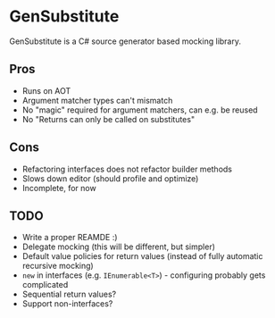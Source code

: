 # GenSubstitute

GenSubstitute is a C# source generator based mocking library.

## Pros
- Runs on AOT
- Argument matcher types can't mismatch
- No "magic" required for argument matchers, can e.g. be reused
- No "Returns can only be called on substitutes"


## Cons
- Refactoring interfaces does not refactor builder methods
- Slows down editor (should profile and optimize)
- Incomplete, for now

## TODO
- Write a proper REAMDE :)
- Delegate mocking (this will be different, but simpler)
- Default value policies for return values (instead of fully automatic recursive mocking)
- `new` in interfaces (e.g. `IEnumerable<T>`) - configuring probably gets complicated
- Sequential return values?
- Support non-interfaces?
